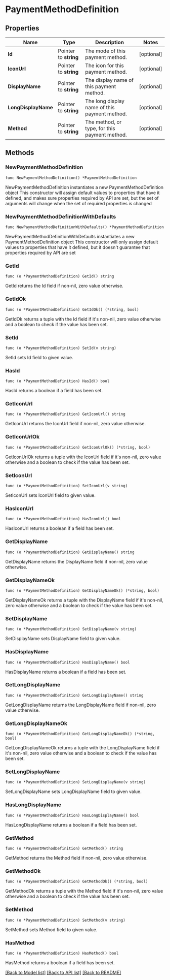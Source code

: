 # PaymentMethodDefinition

## Properties

Name | Type | Description | Notes
------------ | ------------- | ------------- | -------------
**Id** | Pointer to **string** | The mode of this payment method. | [optional] 
**IconUrl** | Pointer to **string** | The icon for this payment method. | [optional] 
**DisplayName** | Pointer to **string** | The display name of this payment method. | [optional] 
**LongDisplayName** | Pointer to **string** | The long display name of this payment method. | [optional] 
**Method** | Pointer to **string** | The method, or type, for this payment method. | [optional] 

## Methods

### NewPaymentMethodDefinition

`func NewPaymentMethodDefinition() *PaymentMethodDefinition`

NewPaymentMethodDefinition instantiates a new PaymentMethodDefinition object
This constructor will assign default values to properties that have it defined,
and makes sure properties required by API are set, but the set of arguments
will change when the set of required properties is changed

### NewPaymentMethodDefinitionWithDefaults

`func NewPaymentMethodDefinitionWithDefaults() *PaymentMethodDefinition`

NewPaymentMethodDefinitionWithDefaults instantiates a new PaymentMethodDefinition object
This constructor will only assign default values to properties that have it defined,
but it doesn't guarantee that properties required by API are set

### GetId

`func (o *PaymentMethodDefinition) GetId() string`

GetId returns the Id field if non-nil, zero value otherwise.

### GetIdOk

`func (o *PaymentMethodDefinition) GetIdOk() (*string, bool)`

GetIdOk returns a tuple with the Id field if it's non-nil, zero value otherwise
and a boolean to check if the value has been set.

### SetId

`func (o *PaymentMethodDefinition) SetId(v string)`

SetId sets Id field to given value.

### HasId

`func (o *PaymentMethodDefinition) HasId() bool`

HasId returns a boolean if a field has been set.

### GetIconUrl

`func (o *PaymentMethodDefinition) GetIconUrl() string`

GetIconUrl returns the IconUrl field if non-nil, zero value otherwise.

### GetIconUrlOk

`func (o *PaymentMethodDefinition) GetIconUrlOk() (*string, bool)`

GetIconUrlOk returns a tuple with the IconUrl field if it's non-nil, zero value otherwise
and a boolean to check if the value has been set.

### SetIconUrl

`func (o *PaymentMethodDefinition) SetIconUrl(v string)`

SetIconUrl sets IconUrl field to given value.

### HasIconUrl

`func (o *PaymentMethodDefinition) HasIconUrl() bool`

HasIconUrl returns a boolean if a field has been set.

### GetDisplayName

`func (o *PaymentMethodDefinition) GetDisplayName() string`

GetDisplayName returns the DisplayName field if non-nil, zero value otherwise.

### GetDisplayNameOk

`func (o *PaymentMethodDefinition) GetDisplayNameOk() (*string, bool)`

GetDisplayNameOk returns a tuple with the DisplayName field if it's non-nil, zero value otherwise
and a boolean to check if the value has been set.

### SetDisplayName

`func (o *PaymentMethodDefinition) SetDisplayName(v string)`

SetDisplayName sets DisplayName field to given value.

### HasDisplayName

`func (o *PaymentMethodDefinition) HasDisplayName() bool`

HasDisplayName returns a boolean if a field has been set.

### GetLongDisplayName

`func (o *PaymentMethodDefinition) GetLongDisplayName() string`

GetLongDisplayName returns the LongDisplayName field if non-nil, zero value otherwise.

### GetLongDisplayNameOk

`func (o *PaymentMethodDefinition) GetLongDisplayNameOk() (*string, bool)`

GetLongDisplayNameOk returns a tuple with the LongDisplayName field if it's non-nil, zero value otherwise
and a boolean to check if the value has been set.

### SetLongDisplayName

`func (o *PaymentMethodDefinition) SetLongDisplayName(v string)`

SetLongDisplayName sets LongDisplayName field to given value.

### HasLongDisplayName

`func (o *PaymentMethodDefinition) HasLongDisplayName() bool`

HasLongDisplayName returns a boolean if a field has been set.

### GetMethod

`func (o *PaymentMethodDefinition) GetMethod() string`

GetMethod returns the Method field if non-nil, zero value otherwise.

### GetMethodOk

`func (o *PaymentMethodDefinition) GetMethodOk() (*string, bool)`

GetMethodOk returns a tuple with the Method field if it's non-nil, zero value otherwise
and a boolean to check if the value has been set.

### SetMethod

`func (o *PaymentMethodDefinition) SetMethod(v string)`

SetMethod sets Method field to given value.

### HasMethod

`func (o *PaymentMethodDefinition) HasMethod() bool`

HasMethod returns a boolean if a field has been set.


[[Back to Model list]](../README.md#documentation-for-models) [[Back to API list]](../README.md#documentation-for-api-endpoints) [[Back to README]](../README.md)


